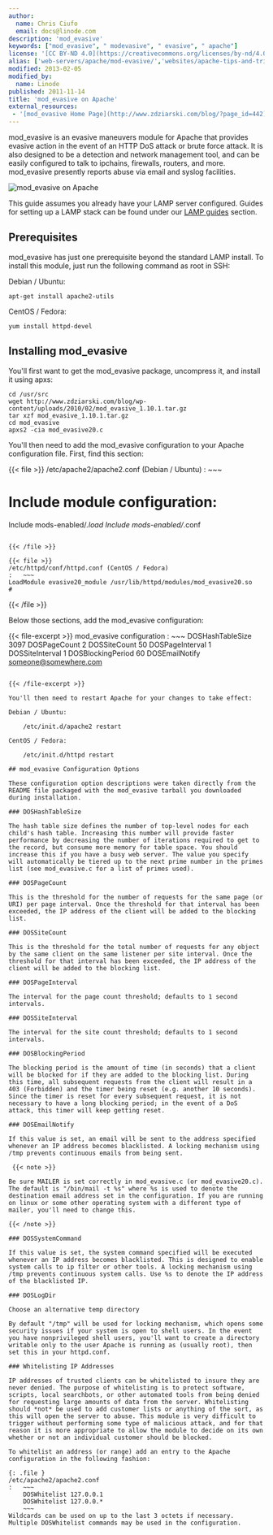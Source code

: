 ```yaml
---
author:
  name: Chris Ciufo
  email: docs@linode.com
description: 'mod_evasive'
keywords: ["mod_evasive", " modevasive", " evasive", " apache"]
license: '[CC BY-ND 4.0](https://creativecommons.org/licenses/by-nd/4.0)'
alias: ['web-servers/apache/mod-evasive/','websites/apache-tips-and-tricks/modevasive-on-apache/']
modified: 2013-02-05
modified_by:
  name: Linode
published: 2011-11-14
title: 'mod_evasive on Apache'
external_resources:
 - '[mod_evasive Home Page](http://www.zdziarski.com/blog/?page_id=442)'
---
```


mod_evasive is an evasive maneuvers module for Apache that provides evasive action in the event of an HTTP DoS attack or brute force attack. It is also designed to be a detection and network management tool, and can be easily configured to talk to ipchains, firewalls, routers, and more. mod_evasive presently reports abuse via email and syslog facilities.

![mod_evasive on Apache](/docs/assets/mod_evasive.png "mod_evasive on Apache")

This guide assumes you already have your LAMP server configured. Guides for setting up a LAMP stack can be found under our [LAMP guides](/docs/lamp-guides) section.

## Prerequisites

mod_evasive has just one prerequisite beyond the standard LAMP install. To install this module, just run the following command as root in SSH:

Debian / Ubuntu:

    apt-get install apache2-utils

CentOS / Fedora:

    yum install httpd-devel

## Installing mod_evasive

You'll first want to get the mod_evasive package, uncompress it, and install it using apxs:

    cd /usr/src
    wget http://www.zdziarski.com/blog/wp-content/uploads/2010/02/mod_evasive_1.10.1.tar.gz
    tar xzf mod_evasive_1.10.1.tar.gz
    cd mod_evasive
    apxs2 -cia mod_evasive20.c

You'll then need to add the mod_evasive configuration to your Apache configuration file. First, find this section:

{{< file >}}
/etc/apache2/apache2.conf (Debian / Ubuntu)
:   ~~~
# Include module configuration:
Include mods-enabled/*.load
Include mods-enabled/*.conf
~~~

{{< /file >}}

{{< file >}}
/etc/httpd/conf/httpd.conf (CentOS / Fedora)
:   ~~~
LoadModule evasive20_module /usr/lib/httpd/modules/mod_evasive20.so
#
~~~

{{< /file >}}

Below those sections, add the mod_evasive configuration:

{{< file-excerpt >}}
mod_evasive configuration
:   ~~~
<IfModule mod_evasive20.c>
DOSHashTableSize 3097
DOSPageCount 2
DOSSiteCount 50
DOSPageInterval 1
DOSSiteInterval 1
DOSBlockingPeriod 60
DOSEmailNotify <someone@somewhere.com>
</IfModule>
~~~

{{< /file-excerpt >}}

You'll then need to restart Apache for your changes to take effect:

Debian / Ubuntu:

    /etc/init.d/apache2 restart

CentOS / Fedora:

    /etc/init.d/httpd restart

## mod_evasive Configuration Options

These configuration option descriptions were taken directly from the README file packaged with the mod_evasive tarball you downloaded during installation.

### DOSHashTableSize

The hash table size defines the number of top-level nodes for each child's hash table. Increasing this number will provide faster performance by decreasing the number of iterations required to get to the record, but consume more memory for table space. You should increase this if you have a busy web server. The value you specify will automatically be tiered up to the next prime number in the primes list (see mod_evasive.c for a list of primes used).

### DOSPageCount

This is the threshold for the number of requests for the same page (or URI) per page interval. Once the threshold for that interval has been exceeded, the IP address of the client will be added to the blocking list.

### DOSSiteCount

This is the threshold for the total number of requests for any object by the same client on the same listener per site interval. Once the threshold for that interval has been exceeded, the IP address of the client will be added to the blocking list.

### DOSPageInterval

The interval for the page count threshold; defaults to 1 second intervals.

### DOSSiteInterval

The interval for the site count threshold; defaults to 1 second intervals.

### DOSBlockingPeriod

The blocking period is the amount of time (in seconds) that a client will be blocked for if they are added to the blocking list. During this time, all subsequent requests from the client will result in a 403 (Forbidden) and the timer being reset (e.g. another 10 seconds). Since the timer is reset for every subsequent request, it is not necessary to have a long blocking period; in the event of a DoS attack, this timer will keep getting reset.

### DOSEmailNotify

If this value is set, an email will be sent to the address specified whenever an IP address becomes blacklisted. A locking mechanism using /tmp prevents continuous emails from being sent.

 {{< note >}}

Be sure MAILER is set correctly in mod_evasive.c (or mod_evasive20.c). The default is "/bin/mail -t %s" where %s is used to denote the destination email address set in the configuration. If you are running on linux or some other operating system with a different type of mailer, you'll need to change this.

{{< /note >}}

### DOSSystemCommand

If this value is set, the system command specified will be executed whenever an IP address becomes blacklisted. This is designed to enable system calls to ip filter or other tools. A locking mechanism using /tmp prevents continuous system calls. Use %s to denote the IP address of the blacklisted IP.

### DOSLogDir

Choose an alternative temp directory

By default "/tmp" will be used for locking mechanism, which opens some security issues if your system is open to shell users. In the event you have nonprivileged shell users, you'll want to create a directory writable only to the user Apache is running as (usually root), then set this in your httpd.conf.

### Whitelisting IP Addresses

IP addresses of trusted clients can be whitelisted to insure they are never denied. The purpose of whitelisting is to protect software, scripts, local searchbots, or other automated tools from being denied for requesting large amounts of data from the server. Whitelisting should *not* be used to add customer lists or anything of the sort, as this will open the server to abuse. This module is very difficult to trigger without performing some type of malicious attack, and for that reason it is more appropriate to allow the module to decide on its own whether or not an individual customer should be blocked.

To whitelist an address (or range) add an entry to the Apache configuration in the following fashion:

{: .file }
/etc/apache2/apache2.conf
:   ~~~
    DOSWhitelist 127.0.0.1
    DOSWhitelist 127.0.0.*
    ~~~
Wildcards can be used on up to the last 3 octets if necessary. Multiple DOSWhitelist commands may be used in the configuration.
